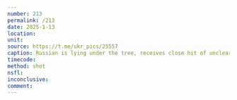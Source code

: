 ```yaml
---
number: 213
permalink: /213
date: 2025-1-13
location: 
unit: 
source: https://t.me/ukr_pics/25557
caption: Russian is lying under the tree, receives close hit of unclear origin, grabs his AK and shoots himself
timecode: 
method: shot
nsfl: 
inconclusive: 
comment: 
---
```

<script async src="https://telegram.org/js/telegram-widget.js?22" data-telegram-post="ukr_pics/25557" data-width="100%" data-userpic="false"></script>